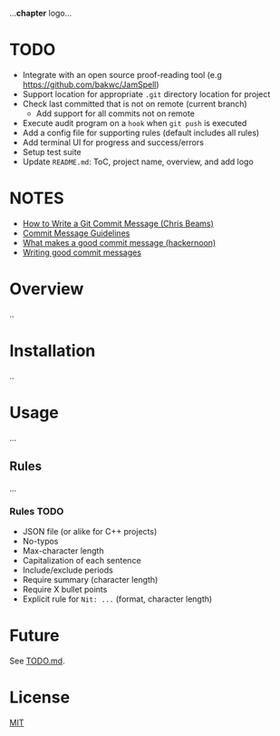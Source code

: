 ...**chapter** logo...

# TODO 
+ Integrate with an open source proof-reading tool (e.g https://github.com/bakwc/JamSpell)
+ Support location for appropriate `.git` directory location for project
+ Check last committed that is not on remote (current branch)
  + Add support for all commits not on remote
+ Execute audit program on a `hook` when `git push` is executed
+ Add a config file for supporting rules (default includes all rules)
+ Add terminal UI for progress and success/errors
+ Setup test suite
+ Update `README.md`: ToC, project name, overview, and add logo

# NOTES
+ [How to Write a Git Commit Message (Chris Beams)](https://chris.beams.io/posts/git-commit)
+ [Commit Message Guidelines](https://gist.github.com/robertpainsi/b632364184e70900af4ab688decf6f53)
+ [What makes a good commit message (hackernoon)](https://hackernoon.com/what-makes-a-good-commit-message-995d23687ad)
+ [Writing good commit messages](https://github.com/erlang/otp/wiki/writing-good-commit-messages)

# Overview
..

# Installation
..

# Usage
...

## Rules
...

### Rules TODO
+ JSON file (or alike for C++ projects)
+ No-typos
+ Max-character length
+ Capitalization of each sentence
+ Include/exclude periods
+ Require summary (character length)
+ Require X bullet points
+ Explicit rule for `Nit: ...` (format, character length)

# Future
See [TODO.md](https://github.com/williamgrosset/chapter/blob/master/TODO.md).

# License
[MIT](https://github.com/williamgrosset/chapter/blob/master/LICENSE)
